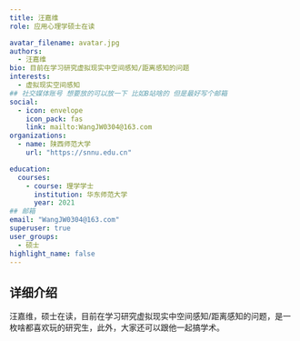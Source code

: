 ```yaml
---
title: 汪嘉维
role: 应用心理学硕士在读

avatar_filename: avatar.jpg
authors:
  - 汪嘉维
bio: 目前在学习研究虚拟现实中空间感知/距离感知的问题
interests:
  - 虚拟现实空间感知
## 社交媒体账号 想要放的可以放一下 比如B站啥的 但是最好写个邮箱
social:
  - icon: envelope
    icon_pack: fas
    link: mailto:WangJW0304@163.com
organizations:
  - name: 陕西师范大学
    url: "https://snnu.edu.cn"

education:
  courses:
    - course: 理学学士
      institution: 华东师范大学
      year: 2021
## 邮箱
email: "WangJW0304@163.com"
superuser: true
user_groups:
  - 硕士
highlight_name: false
---
```

## 详细介绍

汪嘉维，硕士在读，目前在学习研究虚拟现实中空间感知/距离感知的问题，是一枚啥都喜欢玩的研究生，此外，大家还可以跟他一起搞学术。